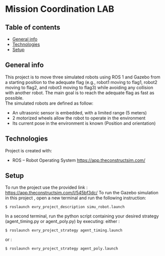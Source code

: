 # Mission Coordination LAB
## Table of contents
* [General info](#general-info)
* [Technologies](#technologies)
* [Setup](#setup)

## General info
This	project	is	to	move	three	simulated	robots	using	ROS	1	and	Gazebo from	a	starting	position	to	the	adequate	flag	(e.g., robot1	moving to	flag1,	robot2	moving to	flag2, and	robot3	moving to	flag3)	while	avoiding	any	collision	with	another	robot.
The	main	goal is	to	reach	the	adequate	flag	as	fast	as	possible.	
The	simulated	robots	are	defined	as	follow:
- An	ultrasonic	sensor	is	embedded,	with	a	limited	range	(5	meters)
- 2	motorized	wheels	allow	the	robot	to	operate	in	the	environment
- Its	current	pose	in	the	environment	is	known	(Position	and	orientation)


	
## Technologies
Project is created with:
* ROS	 – Robot	 Operating	 System https://app.theconstructsim.com/
	
## Setup
To run the project use the provided link : https://app.theconstructsim.com/l/545bf3dc/
To	run	the Gazebo simulation in this project ,	open	a	new	terminal	and	run	the	following	instruction:
```
$ roslaunch evry_project_description simu_robot.launch
```
In	a	second	terminal,	run	the	python	script	containing	your desired	strategy (agent_timing.py or agent_poly.py)	by	executing:
either :
```
$ roslaunch evry_project_strategy agent_timing.launch 
```
or :
```
$ roslaunch evry_project_strategy agent_poly.launch 
```

